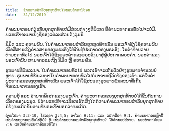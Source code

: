 ```yaml
---
title:  ຂ່າວສານສຳລັບຍຸກສຸດທ້າຍໃນພຣະທຳດານີເອນ
date:   31/12/2019
---
```


ຄຳພະຍາກອນກ່ຽວກັບຍຸດສຸດທ້າຍກໍມີສ່ວນຕ່າງໆທີ່ພິເສດ ທີ່ຄຳພະຍາກອນທົ່ວໄປຈະບໍ່ມີ. ພວກເຮົາຈະມາເບິ່ງຊື່ຂອງແຕ່ລະສ່ວນດັ່ງລຸ່ມນີ້: 

ນິມິດ ແລະ ຄວາມຝັນ. ໃນຄຳພະຍາກອນສຳລັບຍຸກສຸດທ້າຍນັ້ນ ພຣະເຈົ້າຊົງໃຊ້ຄວາມຝັນເພື່ອສື່ສານເຖິງຂ່າວສານຂອງພຣະອົງໃຫ້ກັບຜູ້ປະກາດຂອງພຣະອົງ. ໃນຄຳທຳນວາຍທຳມະດາທົ່ວໄປ ພຣະເຈົ້າໄດ້ຊົງພຣະຄຳຂອງພຣະອົງມາສູ່ຜູ້ປະກາດພຣະຄຳ. ພຣະຄຳຂອງພຣະເຈົ້ານັ້ນ ສາມາດລວມເຖິງ ນິມິດ ຫຼື ຄວາມຝັນ.

ຮູບພາບທີ່ພັນລະນາ. ໃນຄຳພະຍາກອນທົ່ວໄປ ພວກເຮົາຈະເຫັນຕົວຢ່າງຮູບພາບຈຳນວນບໍ່ຫຼາຍ. ຮູບພາບທີ່ພັນລະນາໃນຄຳພະຍາກອນທົ່ວໄປກໍມາຈາກຊີວິດຈິງຂອງເຮົາ. ແຕ່ໃນຄຳພະຍາກອນຂອງຍຸກສຸດທ້າຍນັ້ນ ພຣະເຈົ້າໄດ້ໃຊ້ສະແດງຮູບພາບພັນລະນາທີ່ເກີນຈິນຕະນາການຂອງເຮົາ. 

ຄວາມຮູ້ ແລະ ອຳນາດພິເສດຂອງພຣະເຈົ້າ. ຄຳພະຍາກອນຂອງຍຸກສຸດທ້າຍບໍ່ໄດ້ຂຶ້ນກັບການເລືອກຂອງມະນຸດ. ບໍ່ວ່າພວກເຮົາຈະເລືອກເຮັດສິ່ງໃດກໍຕາມຄຳພະຍາກອນສຳລັບຍຸດສຸດທ້າຍກໍຍັງຈະເກີດຂຶ້ນຕາມທີ່ພຣະເຈົ້າບອກວ່າຈະເກີດ. 

`ອ່ານໂຢນາ 3:3-10, ໂຮເຊອາ 3:4,5; ອາໂມດ 8:11; ແລະ ເສກາລີຢາ 9:1. ຄຳພະຍາກອນເຫຼົ່ານີ້ເປັນຄຳພະຍາກອນທົ່ວໄປຫຼືບໍ່? ຫຼື ເປັນຄຳພະຍາກອນສຳລັບຍຸກສຸດທ້າຍ? ໃຫ້ທ່ານອະທິບາຍ. ພຣະທຳດານີເອນ 7:6 ເດເປັນຄຳພະຍາກອນແບບໃດ?`